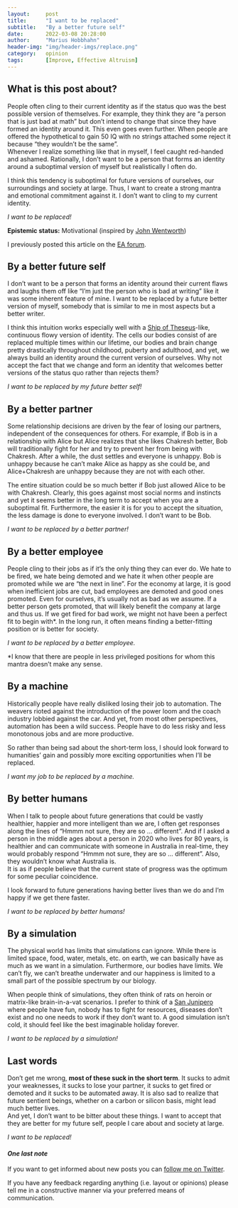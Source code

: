 ```yaml
---
layout:     post
title:      "I want to be replaced"
subtitle:   "By a better future self"
date:       2022-03-08 20:28:00
author:     "Marius Hobbhahn"
header-img: "img/header-imgs/replace.png"
category:   opinion
tags:       [Improve, Effective Altruism]
---
```


## **What is this post about?**

People often cling to their current identity as if the status quo was the best possible version of themselves. For example, they think they are “a person that is just bad at math” but don’t intend to change that since they have formed an identity around it. This even goes even further. When people are offered the hypothetical to gain 50 IQ with no strings attached some reject it because “they wouldn’t be the same”.   
Whenever I realize something like that in myself, I feel caught red-handed and ashamed. Rationally, I don’t want to be a person that forms an identity around a suboptimal version of myself but realistically I often do. 

I think this tendency is suboptimal for future versions of ourselves, our surroundings and society at large. Thus, I want to create a strong mantra and emotional commitment against it. I don’t want to cling to my current identity.

*I want to be replaced!*

**Epistemic status:** Motivational (inspired by [John Wentworth](https://www.lesswrong.com/posts/BseaxjsiDPKvGtDrm/we-choose-to-align-ai))

I previously posted this article on the <a href='https://forum.effectivealtruism.org/posts/t8ay3GwkTFFPhLeya/i-want-to-be-replaced'>EA forum</a>.

## By a better future self

I don’t want to be a person that forms an identity around their current flaws and laughs them off like “I’m just the person who is bad at writing” like it was some inherent feature of mine. I want to be replaced by a future better version of myself, somebody that is similar to me in most aspects but a better writer. 

I think this intuition works especially well with a [Ship of Theseus](https://en.wikipedia.org/wiki/Ship_of_Theseus)-like, continuous flowy version of identity. The cells our bodies consist of are replaced multiple times within our lifetime, our bodies and brain change pretty drastically throughout childhood, puberty and adulthood, and yet, we always build an identity around the current version of ourselves. Why not accept the fact that we change and form an identity that welcomes better versions of the status quo rather than rejects them?   
  
*I want to be replaced by my future better self!*

## By a better partner

Some relationship decisions are driven by the fear of losing our partners, independent of the consequences for others. For example, if Bob is in a relationship with Alice but Alice realizes that she likes Chakresh better, Bob will traditionally fight for her and try to prevent her from being with Chakresh. After a while, the dust settles and everyone is unhappy. Bob is unhappy because he can’t make Alice as happy as she could be, and Alice+Chakresh are unhappy because they are not with each other. 

The entire situation could be so much better if Bob just allowed Alice to be with Chakresh. Clearly, this goes against most social norms and instincts and yet it seems better in the long term to accept when you are a suboptimal fit. Furthermore, the easier it is for you to accept the situation, the less damage is done to everyone involved. I don’t want to be Bob.

*I want to be replaced by a better partner!*

## By a better employee

People cling to their jobs as if it’s the only thing they can ever do. We hate to be fired, we hate being demoted and we hate it when other people are promoted while we are “the next in line”. For the economy at large, it is good when inefficient jobs are cut, bad employees are demoted and good ones promoted. Even for ourselves, it’s usually not as bad as we assume. If a better person gets promoted, that will likely benefit the company at large and thus us. If we get fired for bad work, we might not have been a perfect fit to begin with*. In the long run, it often means finding a better-fitting position or is better for society.

*I want to be replaced by a better employee.*

*I know that there are people in less privileged positions for whom this mantra doesn’t make any sense.

## By a machine

Historically people have really disliked losing their job to automation. The weavers rioted against the introduction of the power loom and the coach industry lobbied against the car. And yet, from most other perspectives, automation has been a wild success. People have to do less risky and less monotonous jobs and are more productive.

So rather than being sad about the short-term loss, I should look forward to humanities’ gain and possibly more exciting opportunities when I’ll be replaced.

*I want my job to be replaced by a machine.*

## By better humans

When I talk to people about future generations that could be vastly healthier, happier and more intelligent than we are, I often get responses along the lines of “Hmmm not sure, they are so … different”. And if I asked a person in the middle ages about a person in 2020 who lives for 80 years, is healthier and can communicate with someone in Australia in real-time, they would probably respond “Hmmm not sure, they are so … different”. Also, they wouldn’t know what Australia is.   
It is as if people believe that the current state of progress was the optimum for some peculiar coincidence. 

I look forward to future generations having better lives than we do and I’m happy if we get there faster. 

*I want to be replaced by better humans!*

## By a simulation

The physical world has limits that simulations can ignore. While there is limited space, food, water, metals, etc. on earth, we can basically have as much as we want in a simulation. Furthermore, our bodies have limits. We can’t fly, we can’t breathe underwater and our happiness is limited to a small part of the possible spectrum by our biology.   
  
When people think of simulations, they often think of rats on heroin or matrix-like brain-in-a-vat scenarios. I prefer to think of a [San Junipero](https://en.wikipedia.org/wiki/San_Junipero) where people have fun, nobody has to fight for resources, diseases don’t exist and no one needs to work if they don’t want to. A good simulation isn’t cold, it should feel like the best imaginable holiday forever. 

*I want to be replaced by a simulation!*

## Last words

Don’t get me wrong, **most of these suck in the short term**. It sucks to admit your weaknesses, it sucks to lose your partner, it sucks to get fired or demoted and it sucks to be automated away. It is also sad to realize that future sentient beings, whether on a carbon or silicon basis, might lead much better lives.   
And yet, I don’t want to be bitter about these things. I want to accept that they are better for my future self, people I care about and society at large.   
  
*I want to be replaced!*

#### ***One last note***

If you want to get informed about new posts you can <a href='https://twitter.com/MariusHobbhahn'>follow me on Twitter</a>.

If you have any feedback regarding anything (i.e. layout or opinions) please tell me in a constructive manner via your preferred means of communication.
